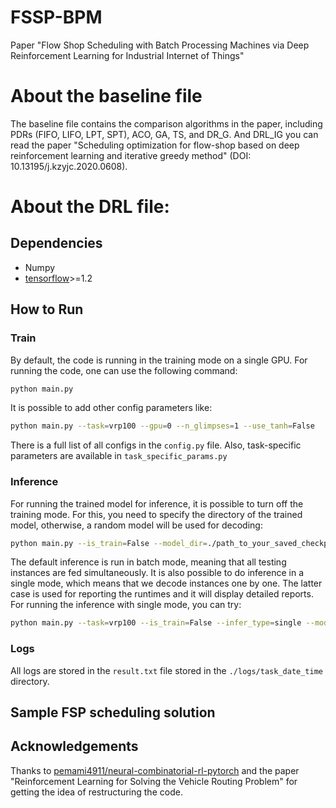 # FSSP-BPM
Paper "Flow Shop Scheduling with Batch Processing Machines via Deep Reinforcement Learning for Industrial Internet of Things"


# About the baseline file
The baseline file contains the comparison algorithms in the paper, including PDRs (FIFO, LIFO, LPT, SPT), ACO, GA, TS, and DR_G. And DRL_IG you can read the paper "Scheduling optimization for flow-shop based on deep reinforcement learning and iterative greedy method" (DOI: 10.13195/j.kzyjc.2020.0608).

# About the DRL file:
## Dependencies
* Numpy
* [tensorflow](https://www.tensorflow.org/)>=1.2

## How to Run
### Train
By default, the code is running in the training mode on a single GPU. For running the code, one can use the following command:
```bash
python main.py
```

It is possible to add other config parameters like:
```bash
python main.py --task=vrp100 --gpu=0 --n_glimpses=1 --use_tanh=False 
```
There is a full list of all configs in the ``config.py`` file. Also, task-specific parameters are available in ``task_specific_params.py``
### Inference
For running the trained model for inference, it is possible to turn off the training mode. For this, you need to specify the directory of the trained model, otherwise, a random model will be used for decoding:
```bash
python main.py --is_train=False --model_dir=./path_to_your_saved_checkpoint
```
The default inference is run in batch mode, meaning that all testing instances are fed simultaneously. It is also possible to do inference in a single mode, which means that we decode instances one by one. The latter case is used for reporting the runtimes and it will display detailed reports. For running the inference with single mode, you can try:
```bash
python main.py --task=vrp100 --is_train=False --infer_type=single --model_dir=./path_to_your_saved_checkpoint
```
### Logs
All logs are stored in the ``result.txt`` file stored in the ``./logs/task_date_time`` directory.
## Sample FSP scheduling solution

## Acknowledgements
Thanks to [pemami4911/neural-combinatorial-rl-pytorch](https://github.com/pemami4911/neural-combinatorial-rl-pytorch) and the paper "Reinforcement Learning for Solving the Vehicle Routing Problem" for getting the idea of restructuring the code.
